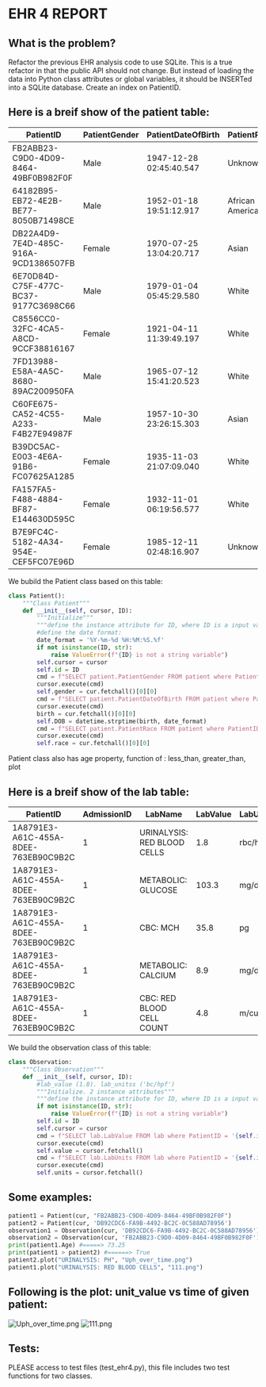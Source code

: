 # EHR 4 REPORT
## What is the problem?
Refactor the previous EHR analysis code to use SQLite. This is a true refactor in that the public API should not change. But instead of loading the data into Python class attributes or global variables, it should be INSERTed into a SQLite database. Create an index on PatientID.  
## Here is a breif show of the patient table:
|PatientID                           |PatientGender|PatientDateOfBirth     |PatientRace     |PatientMaritalStatus|PatientLanguage|PatientPopulationPercentageBelowPoverty|
|------------------------------------|-------------|-----------------------|----------------|--------------------|---------------|---------------------------------------|
|FB2ABB23-C9D0-4D09-8464-49BF0B982F0F|Male         |1947-12-28 02:45:40.547|Unknown         |Married             |Icelandic      |18.08                                  |
|64182B95-EB72-4E2B-BE77-8050B71498CE|Male         |1952-01-18 19:51:12.917|African American|Separated           |English        |13.03                                  |
|DB22A4D9-7E4D-485C-916A-9CD1386507FB|Female       |1970-07-25 13:04:20.717|Asian           |Married             |English        |6.67                                   |
|6E70D84D-C75F-477C-BC37-9177C3698C66|Male         |1979-01-04 05:45:29.580|White           |Married             |English        |16.09                                  |
|C8556CC0-32FC-4CA5-A8CD-9CCF38816167|Female       |1921-04-11 11:39:49.197|White           |Married             |English        |18.2                                   |
|7FD13988-E58A-4A5C-8680-89AC200950FA|Male         |1965-07-12 15:41:20.523|White           |Married             |Spanish        |12.41                                  |
|C60FE675-CA52-4C55-A233-F4B27E94987F|Male         |1957-10-30 23:26:15.303|Asian           |Married             |Spanish        |12.8                                   |
|B39DC5AC-E003-4E6A-91B6-FC07625A1285|Female       |1935-11-03 21:07:09.040|White           |Married             |English        |15.31                                  |
|FA157FA5-F488-4884-BF87-E144630D595C|Female       |1932-11-01 06:19:56.577|White           |Single              |English        |16.32                                  |
|B7E9FC4C-5182-4A34-954E-CEF5FC07E96D|Female       |1985-12-11 02:48:16.907|Unknown         |Single              |English        |11.43                                  |

We bubild the Patient class based on this table:

```python
class Patient():
    """Class Patient"""
    def __init__(self, cursor, ID): 
        """Initialize"""
        """define the instance attribute for ID, where ID is a input value"""
        #define the date format:
        date_format = '%Y-%m-%d %H:%M:%S.%f'
        if not isinstance(ID, str):
            raise ValueError(f"{ID} is not a string variable")
        self.cursor = cursor
        self.id = ID
        cmd = f"SELECT patient.PatientGender FROM patient where PatientID = '{self.id}'"
        cursor.execute(cmd)
        self.gender = cur.fetchall()[0][0]
        cmd = f"SELECT patient.PatientDateOfBirth FROM patient where PatientID = '{self.id}'"
        cursor.execute(cmd)
        birth = cur.fetchall()[0][0]
        self.DOB = datetime.strptime(birth, date_format)
        cmd = f"SELECT patient.PatientRace FROM patient where PatientID = '{self.id}'"
        cursor.execute(cmd)
        self.race = cur.fetchall()[0][0]
```
Patient class also has age property, function of : less_than, greater_than, plot
## Here is a breif show of the lab table:
|PatientID                           |AdmissionID|LabName                      |LabValue|LabUnits|LabDateTime            |
|------------------------------------|-----------|-----------------------------|--------|--------|-----------------------|
|1A8791E3-A61C-455A-8DEE-763EB90C9B2C|1          |URINALYSIS: RED BLOOD CELLS  |1.8     |rbc/hpf |1992-07-01 01:36:17.910|
|1A8791E3-A61C-455A-8DEE-763EB90C9B2C|1          |METABOLIC: GLUCOSE           |103.3   |mg/dL   |1992-06-30 09:35:52.383|
|1A8791E3-A61C-455A-8DEE-763EB90C9B2C|1          |CBC: MCH                     |35.8    |pg      |1992-06-30 03:50:11.777|
|1A8791E3-A61C-455A-8DEE-763EB90C9B2C|1          |METABOLIC: CALCIUM           |8.9     |mg/dL   |1992-06-30 12:09:46.107|
|1A8791E3-A61C-455A-8DEE-763EB90C9B2C|1          |CBC: RED BLOOD CELL COUNT    |4.8     |m/cumm  |1992-07-01 01:31:08.677|

We build the observation class of this table:

```python
class Observation:
    """Class Observation"""
    def __init__(self, cursor, ID): 
        #lab_value (1.8). lab_unitss ('bc/hpf')
        """Initialize. 2 instance attributes"""
        """define the instance attribute for ID, where ID is a input value"""
        if not isinstance(ID, str):
            raise ValueError(f"{ID} is not a string variable")
        self.id = ID
        self.cursor = cursor
        cmd = f"SELECT lab.LabValue FROM lab where PatientID = '{self.id}'"
        cursor.execute(cmd)
        self.value = cursor.fetchall()
        cmd = f"SELECT lab.LabUnits FROM lab where PatientID = '{self.id}'"
        cursor.execute(cmd)
        self.units = cursor.fetchall()
```
## Some examples:

```python
patient1 = Patient(cur, "FB2ABB23-C9D0-4D09-8464-49BF0B982F0F")
patient2 = Patient(cur, 'DB92CDC6-FA9B-4492-BC2C-0C588AD78956')
observation1 = Observation(cur, 'DB92CDC6-FA9B-4492-BC2C-0C588AD78956')
observation2 = Observation(cur, 'FB2ABB23-C9D0-4D09-8464-49BF0B982F0F')
print(patient1.Age) #=====> 73.25
print(patient1 > patient2) #======> True
patient2.plot("URINALYSIS: PH", "Uph_over_time.png")
patient1.plot("URINALYSIS: RED BLOOD CELLS", "111.png")
```

## Following is the plot: unit_value vs time of given patient:
![Uph_over_time.png](https://i.loli.net/2021/03/30/8akPAsTFCYWQtvx.png)
![111.png](https://i.loli.net/2021/03/30/LNJ41EVzDyIXtj5.png)

## Tests:
PLEASE access to test files (test_ehr4.py), this file includes two test functions for two classes.